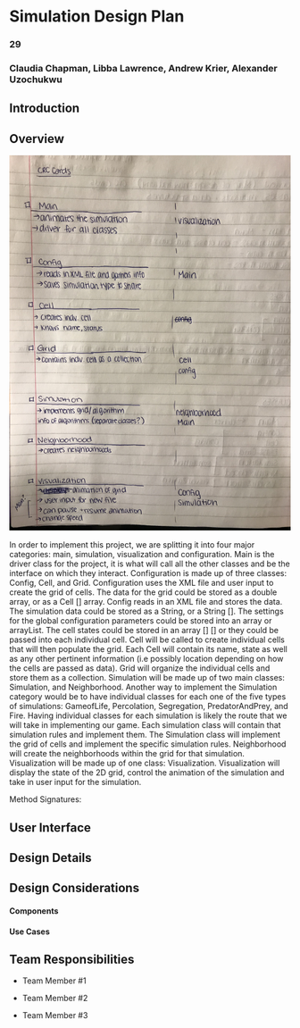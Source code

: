 # Simulation Design Plan
### 29
### Claudia Chapman, Libba Lawrence, Andrew Krier, Alexander Uzochukwu

## Introduction

## Overview

![title](CRC_Design.png)

 	
In order to implement this project, we are splitting it into four major categories: main, simulation, visualization and configuration. Main is the driver class for the project, it is what will call all the other classes and be the interface on which they interact. Configuration is made up of three classes: Config, Cell, and Grid. Configuration uses the XML file and user input to create the grid of cells. The data for the grid could be stored as a double array, or as a Cell [] array. Config reads in an XML file and stores the data. The simulation data could be stored as a String, or a String []. The settings for the global configuration parameters could be stored into an array or arrayList. The cell states could be stored in an array [] [] or they could be passed into each individual cell. Cell will be called to create individual cells that will then populate the grid. Each Cell will contain its name, state as well as any other pertinent information (i.e possibly location depending on how the cells are passed as data).  Grid will organize the individual cells and store them as a collection. Simulation will be made up of two main classes: Simulation, and Neighborhood. Another way to implement the Simulation category would be to have individual classes for each one of the five types of simulations: GameofLife, Percolation, Segregation, PredatorAndPrey, and Fire. Having individual classes for each simulation is likely the route that we will take in implementing our game. Each simulation class will contain that simulation rules and implement them. The Simulation class will implement the grid of cells and implement the specific simulation rules. Neighborhood will create the neighborhoods within the grid for that simulation. Visualization will be made up of one class: Visualization. Visualization will display the state of the 2D grid, control the animation of the simulation and take in user input for the simulation.
 
Method Signatures:

 


## User Interface


## Design Details


## Design Considerations

#### Components

#### Use Cases


## Team Responsibilities

 * Team Member #1

 * Team Member #2

 * Team Member #3

